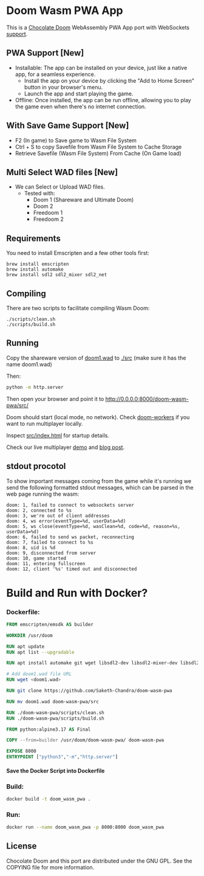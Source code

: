 # Doom Wasm PWA App

This is a [Chocolate Doom][1] WebAssembly PWA App port with WebSockets [support][4].

## PWA Support [New]
- Installable: The app can be installed on your device, just like a native app, for a seamless experience.
    - Install the app on your device by clicking the "Add to Home Screen" button in your browser's menu.
    - Launch the app and start playing the game.
- Offline: Once installed, the app can be run offline, allowing you to play the game even when there's no internet connection.
## With Save Game Support [New]
- F2 (In game) to Save game to Wasm File System
- Ctrl + S to copy Savefile from  Wasm File System to Cache Storage
- Retrieve Savefile (Wasm File System) From Cache (On Game load)
## Multi Select WAD files [New]
- We can Select or Upload WAD files.
    * Tested with:
        * Doom 1 (Shareware and Ultimate Doom)
        * Doom 2
        * Freedoom 1
        * Freedoom 2
## Requirements

You need to install Emscripten and a few other tools first:

```
brew install emscripten
brew install automake
brew install sdl2 sdl2_mixer sdl2_net
```

## Compiling

There are two scripts to facilitate compiling Wasm Doom:

```
./scripts/clean.sh
./scripts/build.sh
```

## Running

Copy the shareware version of [doom1.wad][3] to [./src][9] (make sure it has the name doom1.wad)

Then:

```sh
python -m http.server
```

Then open your browser and point it to http://0.0.0.0:8000/doom-wasm-pwa/src/

Doom should start (local mode, no network). Check [doom-workers][8] if you want to run multiplayer locally.

Inspect [src/index.html][6] for startup details.

Check our live multiplayer [demo][5] and [blog post][7].

## stdout procotol

To show important messages coming from the game while it's running we send the following formatted stdout messages, which can be parsed in the web page running the wasm:

```
doom: 1, failed to connect to websockets server
doom: 2, connected to %s
doom: 3, we're out of client addresses
doom: 4, ws error(eventType=%d, userData=%d)
doom: 5, ws close(eventType=%d, wasClean=%d, code=%d, reason=%s, userData=%d)
doom: 6, failed to send ws packet, reconnecting
doom: 7, failed to connect to %s
doom: 8, uid is %d
doom: 9, disconnected from server
doom: 10, game started
doom: 11, entering fullscreen
doom: 12, client '%s' timed out and disconnected
```

# Build and Run with Docker?

### Dockerfile:
```Dockerfile
FROM emscripten/emsdk AS builder

WORKDIR /usr/doom

RUN apt update
RUN apt list --upgradable

RUN apt install automake git wget libsdl2-dev libsdl2-mixer-dev libsdl2-net-dev -y

# Add doom1.wad file URL
RUN wget <doom1.wad>

RUN git clone https://github.com/Saketh-Chandra/doom-wasm-pwa

RUN mv doom1.wad doom-wasm-pwa/src

RUN ./doom-wasm-pwa/scripts/clean.sh
RUN ./doom-wasm-pwa/scripts/build.sh

FROM python:alpine3.17 AS Final

COPY --from=builder /usr/doom/doom-wasm-pwa/ doom-wasm-pwa

EXPOSE 8000
ENTRYPOINT ["python3","-m","http.server"]
```
#### Save the Docker Script into Dockerfile
### Build:
```bash
docker build -t doom_wasm_pwa .
```
### Run:
```bash
docker run --name doom_wasm_pwa -p 8000:8000 doom_wasm_pwa
```

## License

Chocolate Doom and this port are distributed under the GNU GPL. See the COPYING file for more information.

[1]: https://github.com/chocolate-doom/chocolate-doom
[2]: https://emscripten.org/
[3]: https://doomwiki.org/wiki/DOOM1.WAD
[4]: src/net_websockets.c
[5]: https://silentspacemarine.com
[6]: src/index.html
[7]: https://blog.cloudflare.com/doom-multiplayer-workers
[8]: https://github.com/cloudflare/doom-workers
[9]: src
